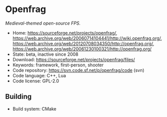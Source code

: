 # Openfrag

_Medieval-themed open-source FPS._

- Home: https://sourceforge.net/projects/openfrag/, https://web.archive.org/web/20060714104441/http://wiki.openfrag.org/, https://web.archive.org/web/20120708034350/http://openfrag.org/, https://web.archive.org/web/20061230100321/http://openfrag.org/
- State: beta, inactive since 2008
- Download: https://sourceforge.net/projects/openfrag/files/
- Keywords: framework, first-person, shooter
- Code repository: https://svn.code.sf.net/p/openfrag/code (svn)
- Code language: C++, Lua
- Code license: GPL-2.0

## Building

- Build system: CMake
